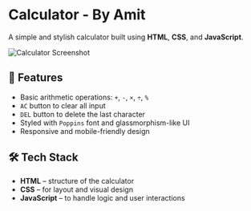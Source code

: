 # Calculator - By Amit

A simple and stylish calculator built using **HTML**, **CSS**, and **JavaScript**.

![Calculator Screenshot](/calculator/assets/image.png) 

## 🚀 Features

- Basic arithmetic operations: `+`, `-`, `×`, `÷`, `%`
- `AC` button to clear all input
- `DEL` button to delete the last character
- Styled with `Poppins` font and glassmorphism-like UI
- Responsive and mobile-friendly design

## 🛠️ Tech Stack

- **HTML** – structure of the calculator
- **CSS** – for layout and visual design
- **JavaScript** – to handle logic and user interactions
